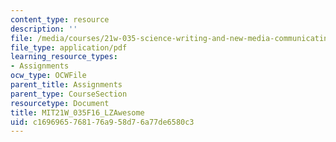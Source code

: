 ```yaml
---
content_type: resource
description: ''
file: /media/courses/21w-035-science-writing-and-new-media-communicating-science-to-the-public-fall-2016/c1696965768176a958d76a77de6580c3_MIT21W_035F16_LZAwesome.pdf
file_type: application/pdf
learning_resource_types:
- Assignments
ocw_type: OCWFile
parent_title: Assignments
parent_type: CourseSection
resourcetype: Document
title: MIT21W_035F16_LZAwesome
uid: c1696965-7681-76a9-58d7-6a77de6580c3
---
```

